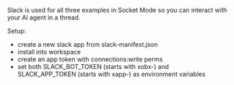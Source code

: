 Slack is used for all three examples in Socket Mode so you can interact with your AI agent in a thread.

Setup:

- create a new slack app from slack-manifest.json
- install into workspace
- create an app token with connections:write perms
- set both SLACK_BOT_TOKEN (starts with xobx-) and SLACK_APP_TOKEN (starts with xapp-) as environment variables